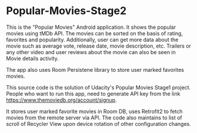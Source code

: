 # Popular-Movies-Stage2
This is the "Popular Movies" Android application. It shows the popular movies using tMDb API. The movies can be sorted on the basis of rating, favorites and popularity. Additionally, user can get more data about the movie such as average vote, release date, movie description, etc. Trailers or any other video and user reviews about the movie can also be seen in Movie details activity. 

The app also uses Room Persistene library to store user marked favorites movies.

This source code is the solution of Udacity's Popular Movies Stage1 project. People who want to run this app, need to generate API key from the link https://www.themoviedb.org/account/signup.

It stores user marked favorite movies in Room DB, uses Retrofit2 to fetch movies from the remote server via API.
The code also maintains to list of scroll of Recycler View upon device rotation of other configuration changes.
